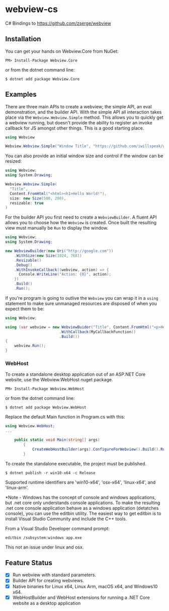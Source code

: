 # webview-cs

C# Bindings to https://github.com/zserge/webview

## Installation

You can get your hands on Webview.Core from NuGet:

    PM> Install-Package Webview.Core

or from the dotnet command line:

    $ dotnet add package Webview.Core

## Examples

There are three main APIs to create a webview; the simple API, an eval demonstration, and the builder API. With the simple API all interaction takes place via the `Webview.Webview.Simple` method. This allows you to quickly get a webview running, but doesn't provide the ability to register an invoke callback for JS amongst other things. This is a good starting place.

```cs
using Webview

Webview.Webview.Simple("Window Title", "https://github.com/iwillspeak/webview-cs"))
```

You can also provide an initial window size and control if the window can be resized:

```cs
using Webview;
using System.Drawing;

Webview.Webview.Simple(
  "Title",
  Content.FromHtml("<html><h1>Hello World!"),
  size: new Size(500, 200),
  resizable: true
)
```

For the builder API you first need to create a `WebviewBuilder`. A fluent API allows you to choose how the `Webview` is created. Once built the resulting view must manually be `Run` to display the window.

```cs
using Webview;
using System.Drawing;

new WebviewBuilder(new Uri("http://google.com"))
    .WithSize(new Size(1024, 768))
    .Resizable()
    .Debug()
    .WithInvokeCallback((webview, action) => {
      Console.WriteLine("Action: {0}", action);
    })
    .Build()
    .Run();
```

If you're program is going to outlive the `Webview` you can wrap it in a `using` statement to make sure unmanaged resources are disposed of when you expect them to be:

```cs
using Webview;

using (var webview = new WebviewBuider("Title", Content.FromHtml("<p>Hello World")
                        .WithCallback(MyCallbackFunction))
                        .Build())
{
    webview.Run();
}
```

### WebHost

To create a standalone desktop application out of an ASP.NET Core website, use the Webview.WebHost nuget package.


    PM> Install-Package Webview.WebHost

or from the dotnet command line:

    $ dotnet add package Webview.WebHost


Replace the default Main function in Program.cs with this:

```cs
using Webview.WebHost;
...

    public static void Main(string[] args)
        {
            CreateWebHostBuilder(args).ConfigureForWebview().Build().RunWebview();
        }

```

To create the standalone executable, the project must be published.  

    $ dotnet publish -r win10-x64 -c Release


Supported runtime identifiers are 'win10-x64', 'osx-x64', 'linux-x64', and 'linux-arm'.


*Note - Windows has the concept of console and windows applications, but .net core only understands console applications.  To make the resulting .net core console application behave as a windows application (detatches console), you can use the editbin utility. The easiest way to get editbin is to install Visual Studio Community and include the C++ tools.  

From a Visual Studio Developer command prompt:

    editbin /subsystem:windows app.exe


This not an issue under linux and osx.

## Feature Status

 * [x] Run webview with standard parameters.
 * [x] Builder API for creating webviews.
 * [x] Native binaries for Linux x64, Linux Arm, macOS x64, and Windows10 x64.
 * [x] WebHostBuilder and WebHost extensions for running a .NET Core website as a desktop application
